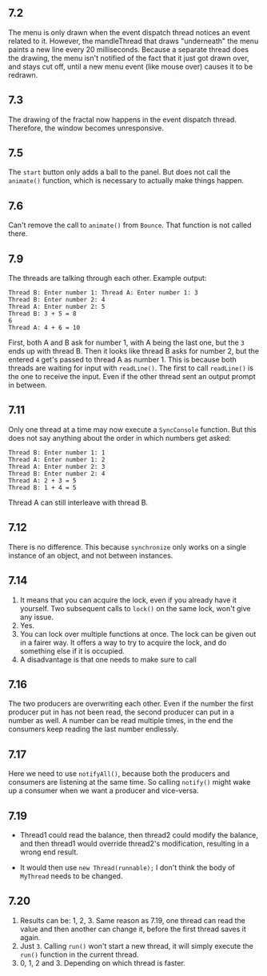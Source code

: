 ## 7.2
The menu is only drawn when the event dispatch thread notices an event related to it. However, the mandleThread that draws "underneath" the menu paints a new line every 20 milliseconds. Because a separate thread does the drawing, the menu isn't notified of the fact that it just got drawn over, and stays cut off, until a new menu event (like mouse over) causes it to be redrawn.

## 7.3
The drawing of the fractal now happens in the event dispatch thread.
Therefore, the window becomes unresponsive.

## 7.5
The `start` button only adds a ball to the panel. But does not call the `animate()` function, which is necessary to actually make things happen.

## 7.6
Can't remove the call to `animate()` from `Bounce`. That function is not called there.

## 7.9
The threads are talking through each other. Example output:

```
Thread B: Enter number 1: Thread A: Enter number 1: 3
Thread B: Enter number 2: 4
Thread A: Enter number 2: 5
Thread B: 3 + 5 = 8
6
Thread A: 4 + 6 = 10
```

First, both A and B ask for number 1, with A being the last one, but the `3` ends up with thread B. Then it looks like thread B asks for number 2, but the entered `4` get's passed to thread A as number 1.
This is because both threads are waiting for input with `readLine()`. The first to call `readLine()` is the one to receive the input. Even if the other thread sent an output prompt in between.

## 7.11
Only one thread at a time may now execute a `SyncConsole` function. But this does not say anything about the order in which numbers get asked:

```
Thread B: Enter number 1: 1
Thread A: Enter number 1: 2
Thread A: Enter number 2: 3
Thread B: Enter number 2: 4
Thread A: 2 + 3 = 5
Thread B: 1 + 4 = 5
```

Thread A can still interleave with thread B.

## 7.12
There is no difference. This because `synchronize` only works on a single instance of an object, and not between instances.

## 7.14
1. It means that you can acquire the lock, even if you already have it yourself.
   Two subsequent calls to `lock()` on the same lock, won't give any issue.
2. Yes.
3. You can lock over multiple functions at once. The lock can be given out in a fairer way. It offers a way to try to acquire the lock, and do something else if it is occupied.
4. A disadvantage is that one needs to make sure to call


## 7.16
The two producers are overwriting each other. Even if the number the first producer put in has not been read, the second producer can put in a number as well.
A number can be read multiple times, in the end the consumers keep reading the last number endlessly.

## 7.17
Here we need to use `notifyAll()`, because both the producers and consumers are listening at the same time. So calling `notify()` might wake up a consumer when we want a producer and vice-versa.

## 7.19
- Thread1 could read the balance, then thread2 could modify the balance, and then thread1 would override thread2's modification, resulting in a wrong end result.

- It would then use `new Thread(runnable);` I don't think the body of `MyThread` needs to be changed.

## 7.20
1. Results can be: 1, 2, 3. Same reason as 7.19, one thread can read the value and then another can change it, before the first thread saves it again.
2. Just `3`. Calling `run()` won't start a new thread, it will simply execute the `run()` function in the current thread.
3. 0, 1, 2 and 3. Depending on which thread is faster.